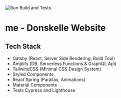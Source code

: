 ![Run Build and Tests](https://github.com/Donskelle/me/workflows/Run%20Build%20and%20Tests/badge.svg)

# me - Donskelle Website

## Tech Stack 
* Gatsby (React, Server Side Rendering, Build Tool)
* Amplify (DB, Serverless Functions & GraphQL Api)
* TailwindCSS (Minimal CSS Design System)
* Styled Components
* React Spring (Parallax, Animations)
* Material Components
* Tests Cypress and Lighthouse
